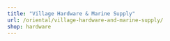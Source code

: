 ```yaml
---
title: "Village Hardware & Marine Supply"
url: /oriental/village-hardware-and-marine-supply/
shop: hardware
---
```

